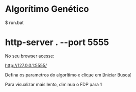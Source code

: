 # Algorítimo Genético

$ run.bat

# http-server . --port 5555

No seu browser acesse:

http://127.0.0.1:5555/

Defina os parametros do algorítimo e clique em [Iniciar Busca]

Para visualizar mais lento, diminua o FDP para 1